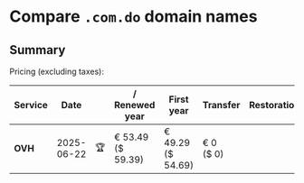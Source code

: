 # Compare `.com.do` domain names

## Summary

Pricing (excluding taxes):

| Service | Date |  | / Renewed year | First year | Transfer | Restoration |
|--|--|--|--|--|--|--|
| **OVH** | 2025-06-22 | 🏆 | € 53.49<br>($ 59.39) | € 49.29<br>($ 54.69) | € 0<br>($ 0) |  |
